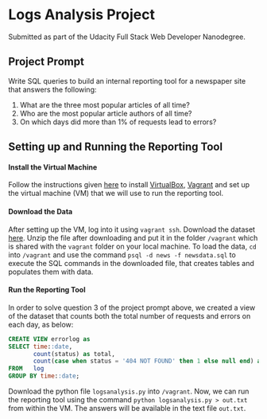 # Logs Analysis Project
Submitted as part of the Udacity Full Stack Web Developer Nanodegree.

## Project Prompt
Write SQL queries to build an internal reporting tool for a newspaper site that answers the following: 

1. What are the three most popular articles of all time?
2. Who are the most popular article authors of all time?
3. On which days did more than 1% of requests lead to errors?

## Setting up and Running the Reporting Tool

#### Install the Virtual Machine
Follow the instructions given [here](https://github.com/udacity/fullstack-nanodegree-vm) to install [VirtualBox](https://www.virtualbox.org/), [Vagrant](https://www.vagrantup.com/) and set up the virtual machine (VM) that we will use to run the reporting tool.

#### Download the Data
After setting up the VM, log into it using `vagrant ssh`. Download the dataset [here](https://d17h27t6h515a5.cloudfront.net/topher/2016/August/57b5f748_newsdata/newsdata.zip). Unzip the file after downloading and put it in the folder `/vagrant` which is shared with the `vagrant` folder on your local machine. To load the data, `cd` into `/vagrant` and use the command `psql -d news -f newsdata.sql` to execute the SQL commands in the downloaded file, that creates tables and populates them with data.

#### Run the Reporting Tool
In order to solve question 3 of the project prompt above, we created a view of the dataset that counts both the total number of requests and errors on each day, as below:
```sql
CREATE VIEW errorlog as 
SELECT time::date, 
       count(status) as total, 
       count(case when status = '404 NOT FOUND' then 1 else null end) as error
FROM   log 
GROUP BY time::date; 
```
Download the python file `logsanalysis.py` into `/vagrant`. Now, we can run the reporting tool using the command `python logsanalysis.py > out.txt` from within the VM. The answers will be available in the text file `out.txt`.
